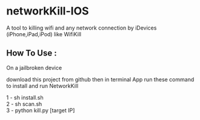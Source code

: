 # networkKill-IOS
A tool to killing wifi and any network connection by iDevices (iPhone,iPad,iPod) like WifiKill  

## How To Use :
On a jailbroken device

download this project from github then in terminal App run these command to install and run NetworkKill

1 - sh install.sh <br>
2 - sh scan.sh <br>
3 - python kill.py [target IP] <br>
